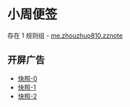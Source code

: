 # 小周便签

存在 1 规则组 - [me.zhouzhuo810.zznote](/src/apps/me.zhouzhuo810.zznote.ts)

## 开屏广告

- [快照-0](https://i.gkd.li/i/12798528)
- [快照-1](https://i.gkd.li/i/14662294)
- [快照-2](https://i.gkd.li/i/13800235)
